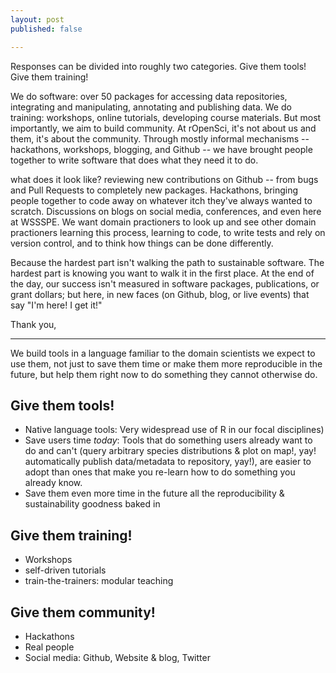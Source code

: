 ```yaml
---
layout: post
published: false

---
```



Responses can be divided into roughly two categories. Give them tools! Give them training!

We do software: over 50 packages for accessing data repositories, integrating and manipulating, annotating and publishing data. We do training: workshops, online tutorials, developing course materials. But most importantly, we aim to build community. At rOpenSci, it's not about us and them, it's about the community.  Through mostly informal mechanisms -- hackathons, workshops, blogging, and Github -- we have brought people together to write software that does what they need it to do. 

what does it look like? reviewing new contributions on Github -- from bugs and Pull Requests to completely new packages. Hackathons, bringing people together to code away on whatever itch they've always wanted to scratch.  Discussions on blogs on social media, conferences, and even here at WSSSPE.  We want domain practioners to look up and see other domain practioners learning this process, learning to code, to write tests and rely on version control, and to think how things can be done differently.

Because the hardest part isn't walking the path to sustainable software.  The hardest part is knowing you want to walk it in the first place.  At the end of the day, our success isn't measured in software packages, publications, or grant dollars; but here, in new faces (on Github, blog, or live events) that say "I'm here! I get it!" 

Thank you,

----------


We build tools in a language familiar to the domain scientists we expect to use them, not just to save them time or make them more reproducible in the future, but help them right now to do something they cannot otherwise do.  



## Give them tools! ## 

- Native language tools: 
  Very widespread use of R in our focal disciplines)
- Save users time _today_: 
  Tools that do something users already want to do and can't (query arbitrary species distributions & plot on map!, yay! automatically publish data/metadata to repository, yay!), are easier to adopt than ones that make you re-learn how to do something you already know. 
- Save them even more time in the future
  all the reproducibility & sustainability goodness baked in

## Give them training! ## 

- Workshops
- self-driven tutorials
- train-the-trainers: modular teaching


## Give them community! ##

- Hackathons
- Real people
- Social media: Github, Website & blog, Twitter

